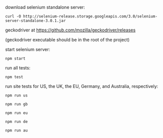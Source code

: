 download selenium standalone server:

    curl -O http://selenium-release.storage.googleapis.com/3.0/selenium-server-standalone-3.0.1.jar

geckodriver at https://github.com/mozilla/geckodriver/releases

(geckodriver executable should be in the root of the project)

start selenium server:

    npm start

run all tests:

    npm test

run site tests for US, the UK, the EU, Germany, and Australia, respectively:

    npm run us

    npm run gb

    npm run eu

    npm run de

    npm run au
